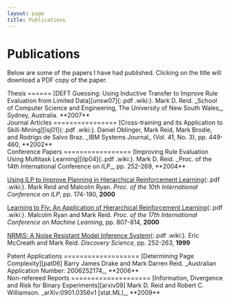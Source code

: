 ```yaml
---
layout: page
title: Publications
---
```

Publications
============
Below are some of the papers I have had published. Clicking on the title will
download a PDF copy of the paper.

<div class="section" markdown="1">
Thesis
======
[DEFT Guessing: Using Inductive Transfer to Improve Rule Evaluation from Limited Data][unsw07]{:.pdf .wiki:}. 
Mark D. Reid. 
_School of Computer Science and Engineering, The University of New South Wales_, 
Sydney, Australia. 
**2007**  
</div>

<div class="section" markdown="1">
Journal Articles
================
[Cross-training and its Application to Skill-Mining][isj01]{:.pdf .wiki:}.
Daniel Oblinger, Mark Reid, Mark Brodie, and Rodrigo de Salvo Braz.
_IBM Systems Journal_ (Vol. 41, No. 3), pp. 449-460, 
**2002**
</div>

<div class="section" markdown="1">
Conference Papers
=================
[Improving Rule Evaluation Using Multitask Learning][ilp04]{:.pdf .wiki:}.
Mark D. Reid.
_Proc. of the 14th International Conference on ILP_, pp. 252-269,
**2004**

[Using ILP to Improve Planning in Hierarchical Reinforcement Learning][ilp00]{:.pdf .wiki:}.
Mark Reid and Malcolm Ryan.
_Proc. of the 10th International Conference on ILP_, pp. 174-190,
**2000**

[Learning to Fly: An Application of Hierarchical Reinforcement Learning][icml00]{:.pdf .wiki:}.
Malcolm Ryan and Mark Reid.
_Proc. of the 17th International Conference on Machine Learning_, pp. 807-814,
**2000**

[NRMIS: A Noise Resistant Model Inference System][ds99]{:.pdf .wiki:}.
Eric McCreath and Mark Reid.
_Discovery Science_, pp. 252-263,
**1999**
</div>

<div class="section" markdown="1">
Patent Applications
===================
[Determining Page Complexity][pat06]
Barry James Drake and Mark Darren Reid.
_Australian Application Number: 2006252174_,
**2006**
</div>

<div class="section" markdown="1">
Non-refereed Reports
====================
[Information, Divergence and Risk for Binary Experiments][arxiv09]
Mark D. Reid and Robert C. Williamson.
_arXiv:0901.0356v1 [stat.ML]_,
**2009**
</div>

[unsw07]: /~mreid/files/pubs/unsw07.pdf
[isj01]: /~mreid/files/pubs/isj02.pdf
[ilp04]: /~mreid/files/pubs/ilp04.pdf
[ilp00]: /~mreid/files/pubs/ilp00.pdf
[icml00]: /~mreid/files/pubs/icml00.pdf
[ds99]: /~mreid/files/pubs/ds99.pdf

[pat06]: http://pericles.ipaustralia.gov.au/ols/searching/patsearch/search_section.jsp?sectionCode=DTL&keyNo=2006252174&type=S

[arxiv09]: http://arxiv.org/abs/0901.0356